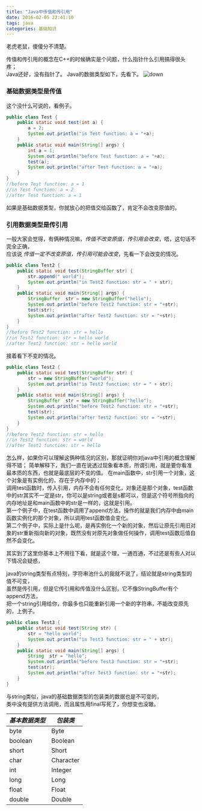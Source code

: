 ```yaml
---
title: "Java中传值和传引用"
date: 2016-02-05 22:41:10
tags: java
categories: 基础知识
---
```

老虎老鼠，傻傻分不清楚。
<!--more-->
传值和传引用的概念在C++的时候确实是个问题，什么指针什么引用搞得很头疼；  
Java还好，没有指针了。
Java的数据类型如下，先看下。
![down](/img/pics/2016-02-05/2011100711181651.jpg)  

### 基础数据类型是传值
这个没什么可说的，看例子。
```java
public class Test {
    public static void test(int a) {
        a = 2;
        System.out.println("in Test function: a = "+a);
    }
    public static void main(String[] args) {
        int a = 1;
        System.out.println("before Test function: a = "+a);
        test(a);
        System.out.println("after Test function: a = "+a);
    }
}
//before Test function: a = 1
//in Test function: a = 2
//after Test function: a = 1
```
如果是基础数据类型，你就放心的把值交给函数了，肯定不会改变原值的。

### 引用数据类型是传引用
一般大家会觉得，有俩种情况嘛，*传值不改变原值，传引用会改变*，唔，这句话不完全正确，  
应该说 *传值一定不改变原值，传引用可能会改变*，先看一下会改变的情况。
```java
public class Test2 {
    public static void test(StringBuffer str) {
        str.append(" world");
        System.out.println("in Test2 function: str = " + str);
    }
    public static void main(String[] args) {
        StringBuffer  str = new StringBuffer("hello");
        System.out.println("before Test2 function: str = "+str);
        test(str);
        System.out.println("after Test2 function: str = "+str);
    }
}
//before Test2 function: str = hello
//in Test2 function: str = hello world
//after Test2 function: str = hello world

```

接着看下不变的情况。
```java
public class Test2 {
    public static void test(StringBuffer str) {
        str = new StringBuffer("world");
        System.out.println("in Test2 function: str = " + str);
    }
    public static void main(String[] args) {
        StringBuffer  str = new StringBuffer("hello");
        System.out.println("before Test2 function: str = "+str);
        test(str);
        System.out.println("after Test2 function: str = "+str);
    }
}
//before Test2 function: str = hello
//in Test2 function: str = world
//after Test2 function: str = hello
```

怎么样，如果你可以理解这俩种情况的区别，那就证明你对java中引用的概念理解得不错； 
简单解释下，我们一直在说透过现象看本质，所谓引用，就是要你看准最本质的东西，也就是最底层的不变的值。
在main函数中，str引用一个对象，这个对象是有实例化的，存在于内存中的；  
调用test函数时，传入引用，内存不会有任何变化，对象还是那个对象，test函数中的str其实不一定是str，你可以是string或者是s都可以，但是这个符号所指向的内存地址是和main函数中的str是一样的，这就是引用。  
第一个例子中，在test函数中调用了append方法，操作的就是我们内存中由main函数实例化的那个对象，所以调用test函数值会变化。  
第二个例子中，实际上是什么呢，是再实例化一个新的对象，然后让原先引用旧对象的str重新指向新的对象，既然没有对原先对象做任何操作，调用test函数后值自然不会变化。  

其实到了这里你基本上不用往下看，就是这个理，一通百通，不过还是有些人对以下情况会疑惑，  

java的string类型有点特别，字符串池什么的我就不说了，结论就是string类型的值不可变，  
虽然是传引用，但是它传引用和传值没什么区别，它不像StringBuffer有个append方法，  
把一个string引用给你，你最多也只能重新引用一个新的字符串，不能改变原先的，上例子。  
```java
public class Test3 {
    public static void test(String str) {
        str = "hello world";
        System.out.println("in Test3 function: str = " + str);
    }
    public static void main(String[] args) {
        String  str = "hello";
        System.out.println("before Test3 function: str = "+str);
        test(str);
        System.out.println("after Test3 function: str = "+str);
    }
}
```

与string类似，java的基础数据类型的包装类的数据也是不可变的，  
类中没有提供方法调用，而且属性用final写死了，你想变也没辙。  

 *基本数据类型* | *包装类*
 ---------------|-----------
 byte           | Byte
 boolean        | Boolean
 short          | Short
 char           | Character 
 int            | Integer
 long           | Long
 float          | Float
 double         | Double